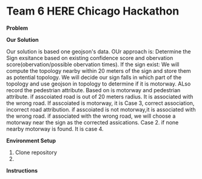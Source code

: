 # **Team 6 HERE Chicago Hackathon**

**Problem**

**Our Solution**

Our solution is based one geojson's data. OUr approach is:
Determine the Sign exsitance based on existing confidence score and obervation score(obervation/possible obervation times).
If the sign exist:
We will compute the topology nearby within 20 meters of the sign and store them as potential topology. 
We will decide our sign falls in which part of the topology and use geojson in topology to determine if it is motorway. ALso record the pedestrian attribute.
Based on is motorway and pedestrian attribute.
if asscoiated road is out of 20 meters radius. It is associated with the wrong road​.
If asscoiated is motorway, it is Case 3, correct association, incorrect road attribution. 
if asscoiated is not motorway,it is associated with the wrong road​.
if associated with the wrong road, we will choose a motorway near the sign as the corrected assications. Case 2.
if none nearby motorway is found. It is case 4.


**Environment Setup**

1. Clone repository
2. 

**Instructions**

